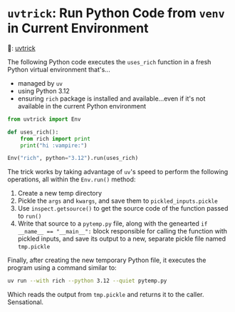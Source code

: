 # `uvtrick`: Run Python Code from `venv` in Current Environment

🔗: [uvtrick](https://github.com/koaning/uvtrick)

The following Python code executes the `uses_rich` function in a fresh Python
virtual environment that's...

- managed by `uv`
- using Python 3.12
- ensuring `rich` package is installed and available...even if it's not
  available in the current Python environment

```python
from uvtrick import Env

def uses_rich():
    from rich import print
    print("hi :vampire:")

Env("rich", python="3.12").run(uses_rich)
```

The trick works by taking advantage of `uv`'s speed to perform the following operations, all within the `Env.run()` method:

1. Create a new temp directory
2. Pickle the `args` and `kwargs`, and save them to `pickled_inputs.pickle`
3. Use `inspect.getsource()` to get the source code of the function passed to `run()`
4. Write that source to a `pytemp.py` file, along with the genearted `if __name__ == "__main__":` block responsible for calling the function with pickled inputs, and save its output
to a new, separate pickle file named `tmp.pickle`

Finally, after creating the new temporary Python file, it executes the program using a command
similar to:

```bash
uv run --with rich --python 3.12 --quiet pytemp.py
```

Which reads the output from `tmp.pickle` and returns it to the caller.
Sensational.
